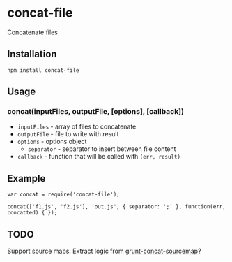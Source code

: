 # concat-file

Concatenate files

## Installation

    npm install concat-file

## Usage

### concat(inputFiles, outputFile, [options], [callback])

* `inputFiles` - array of files to concatenate
* `outputFile` - file to write with result
* `options` - options object
  * `separator` - separator to insert between file content
* `callback` - function that will be called with `(err, result)`


## Example

    var concat = require('concat-file');

    concat(['f1.js', 'f2.js'], 'out.js', { separator: ';' }, function(err, concatted) { });

## TODO

Support source maps. Extract logic from [grunt-concat-sourcemap](https://github.com/kozy4324/grunt-concat-sourcemap)?